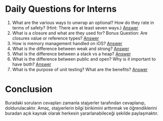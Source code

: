 # Daily Questions for Interns

1. What are the various ways to unwrap an optional? How do they rate in terms of safety? (Hint: There are at least seven ways.) [Answer](https://github.com/bundlenews/internship-daily-questions/tree/master/answers/answer1.md)
2. What is a closure and what are they used for? Bonus Question: Are closures value or reference types? [Answer](https://github.com/bundlenews/internship-daily-questions/tree/master/answers/answer2.md)
3. How is memory management handled on iOS? [Answer](https://github.com/bundlenews/internship-daily-questions/tree/master/answers/answer3.md)
4. What is the difference between weak and strong? [Answer](https://github.com/bundlenews/internship-daily-questions/tree/master/answers/answer4.md)
5. What is the difference between a stack vs a heap? [Answer](https://github.com/bundlenews/internship-daily-questions/tree/master/answers/answer5.md)
6. What is the difference between public and open? Why is it important to have both? [Answer](https://github.com/bundlenews/internship-daily-questions/tree/master/answers/answer6.md)
7. What is the purpose of unit testing? What are the benefits? [Answer](https://github.com/bundlenews/internship-daily-questions/tree/master/answers/answer7.md)


# Conclusion
Buradaki soruların cevapları zamanla stajyerler tarafından cevaplanıp, doldurulacaktır.
Amaç, stajyerlerin bilgi birikimini arttırmak ve öğrendiklerini buradan açık kaynak olarak herkesin yararlanabileceği şekilde paylaşmaktır.